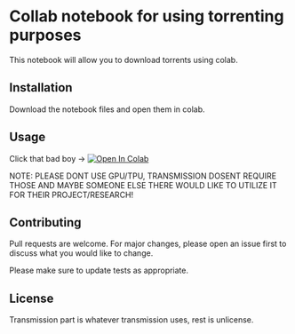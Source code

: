 # Collab notebook for using torrenting purposes

This notebook will allow you to download torrents using colab.

## Installation

Download the notebook files and open them in colab.

## Usage

Click that bad boy ->
<a href="https://colab.research.google.com/github/0xAB51NTH/TransmissionColab/blob/main/TranssmisionToDrive.ipynb" target="_parent"><img src="https://colab.research.google.com/assets/colab-badge.svg" alt="Open In Colab"/></a>


NOTE: PLEASE DONT USE GPU/TPU, TRANSMISSION DOSENT REQUIRE THOSE AND MAYBE SOMEONE ELSE THERE WOULD LIKE TO UTILIZE IT FOR THEIR PROJECT/RESEARCH!

## Contributing
Pull requests are welcome. For major changes, please open an issue first to discuss what you would like to change.

Please make sure to update tests as appropriate.

## License
Transmission part is whatever transmission uses, rest is unlicense.
